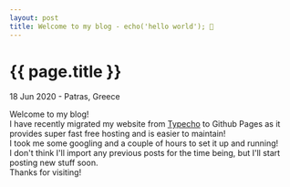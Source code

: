```yaml
---
layout: post
title: Welcome to my blog - echo('hello world'); 👋
---
```


{{ page.title }}
================

<p class="meta">18 Jun 2020 - Patras, Greece</p>

Welcome to my blog!  
I have recently migrated my website from [Typecho](https://typecho.org) to Github Pages as it provides super fast free hosting and is easier to maintain!  
I took me some googling and a couple of hours to set it up and running!  
I don't think I'll import any previous posts for the time being, but I'll start posting new stuff soon.  
Thanks for visiting!
